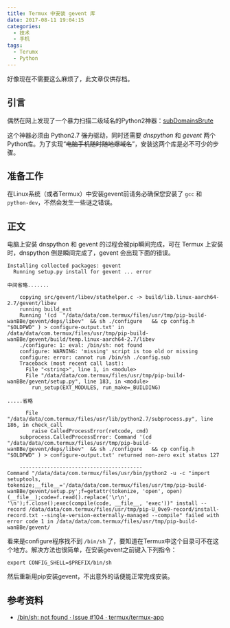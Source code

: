 ```yaml
---
title: Termux 中安装 gevent 库
date: 2017-08-11 19:04:15
categories:
  - 技术
  - 手机
tags:
  - Terumx
  - Python
---
```


好像现在不需要这么麻烦了，此文章仅供存档。

<!--more-->

## 引言

偶然在网上发现了一个暴力扫描二级域名的Python2神器：[subDomainsBrute](https://github.com/lijiejie/subDomainsBrute)

这个神器必须由 Python2.7 ~~强力~~驱动，同时还需要 *dnspython* 和 *gevent* 两个Python库。为了实现“~~电脑手机随时随地爆域名~~”，安装这两个库是必不可少的步骤。

## 准备工作

在Linux系统（或者Termux）中安装gevent前请务必确保您安装了 `gcc` 和 `python-dev`，不然会发生一些谜之错误。

## 正文

电脑上安装 dnspython 和 gevent 的过程会被pip瞬间完成，可在 Termux 上安装时，dnspython 倒是瞬间完成了，gevent 会出现下面的错误。

``` shell
Installing collected packages: gevent
  Running setup.py install for gevent ... error

中间省略.......

    copying src/gevent/libev/stathelper.c -> build/lib.linux-aarch64-2.7/gevent/libev
    running build_ext
    Running '(cd  "/data/data/com.termux/files/usr/tmp/pip-build-wanBBe/gevent/deps/libev"  && sh ./configure   && cp config.h "$OLDPWD" ) > configure-output.txt' in /data/data/com.termux/files/usr/tmp/pip-build-wanBBe/gevent/build/temp.linux-aarch64-2.7/libev
    ./configure: 1: eval: /bin/sh: not found
    configure: WARNING: 'missing' script is too old or missing
    configure: error: cannot run /bin/sh ./config.sub
    Traceback (most recent call last):
      File "<string>", line 1, in <module>
      File "/data/data/com.termux/files/usr/tmp/pip-build-wanBBe/gevent/setup.py", line 183, in <module>
        run_setup(EXT_MODULES, run_make=_BUILDING)

.....省略

      File "/data/data/com.termux/files/usr/lib/python2.7/subprocess.py", line 186, in check_call
        raise CalledProcessError(retcode, cmd)
    subprocess.CalledProcessError: Command '(cd  "/data/data/com.termux/files/usr/tmp/pip-build-wanBBe/gevent/deps/libev"  && sh ./configure   && cp config.h "$OLDPWD" ) > configure-output.txt' returned non-zero exit status 127

    ----------------------------------------
Command "/data/data/com.termux/files/usr/bin/python2 -u -c "import setuptools, tokenize;__file__='/data/data/com.termux/files/usr/tmp/pip-build-wanBBe/gevent/setup.py';f=getattr(tokenize, 'open', open)(__file__);code=f.read().replace('\r\n', '\n');f.close();exec(compile(code, __file__, 'exec'))" install --record /data/data/com.termux/files/usr/tmp/pip-U_0ve9-record/install-record.txt --single-version-externally-managed --compile" failed with error code 1 in /data/data/com.termux/files/usr/tmp/pip-build-wanBBe/gevent/
```

看来是configure程序找不到 `/bin/sh` 了，要知道在Termux中这个目录可不在这个地方。解决方法也很简单，在安装gevent之前键入下列指令：

``` shell
export CONFIG_SHELL=$PREFIX/bin/sh
```

然后重新用pip安装gevent，不出意外的话便能正常完成安装。

## 参考资料

- [/bin/sh: not found · Issue #104 · termux/termux-app](https://github.com/termux/termux-app/issues/104)
